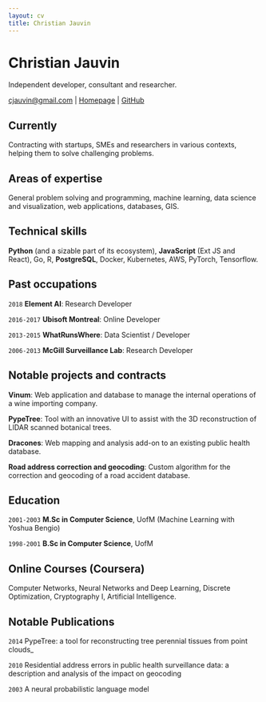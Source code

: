 ```yaml
---
layout: cv
title: Christian Jauvin
---
```

# Christian Jauvin
Independent developer, consultant and researcher.

<div id="webaddress">
    <a href="mailto:cjauvin@gmail.com">cjauvin@gmail.com</a> |
    <a href="https://cjauvin.github.io">Homepage</a> |
    <a href="https://github.com/cjauvin">GitHub</a>
</div>

## Currently

Contracting with startups, SMEs and researchers in various contexts, helping them to solve challenging problems.

## Areas of expertise

General problem solving and programming, machine learning, data science and visualization, web applications, databases, GIS.

## Technical skills

__Python__ (and a sizable part of its ecosystem), __JavaScript__ (Ext JS and React), Go, R, __PostgreSQL__, Docker, Kubernetes, AWS, PyTorch, Tensorflow.

## Past occupations

`2018`
__Element AI__: Research Developer

`2016-2017`
__Ubisoft Montreal__: Online Developer

`2013-2015`
__WhatRunsWhere__: Data Scientist / Developer

`2006-2013`
__McGill Surveillance Lab__: Research Developer

## Notable projects and contracts

__Vinum__: Web application and database to manage the internal operations of a wine importing company.

__PypeTree__: Tool with an innovative UI to assist with the 3D reconstruction of LIDAR scanned botanical trees.

__Dracones__: Web mapping and analysis add-on to an existing public health database.

__Road address correction and geocoding__: Custom algorithm for the correction and geocoding of a road accident database.

## Education

`2001-2003`
__M.Sc in Computer Science__, UofM (Machine Learning with Yoshua Bengio)

`1998-2001`
__B.Sc in Computer Science__, UofM

## Online Courses (Coursera)

Computer Networks, Neural Networks and Deep Learning, Discrete Optimization, Cryptography I, Artificial Intelligence.

## Notable Publications

`2014`
PypeTree: a tool for reconstructing tree perennial tissues from point clouds_

`2010`
Residential address errors in public health surveillance data: a description and analysis of the impact on geocoding

`2003`
A neural probabilistic language model


<!-- ### Footer

Last updated: March 2019 -->
